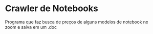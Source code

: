 # Crawler de Notebooks

 Programa que faz busca de preços de alguns modelos de notebook no zoom e salva em um .doc
